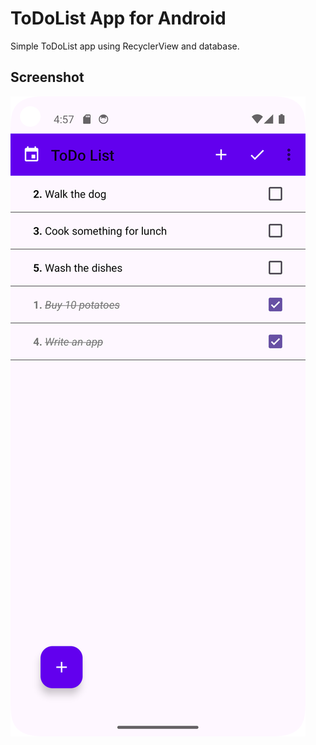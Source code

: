 # ToDoList App for Android
Simple ToDoList app using RecyclerView and database.

Screenshot
------
![Screenshot](screenshot.png)
